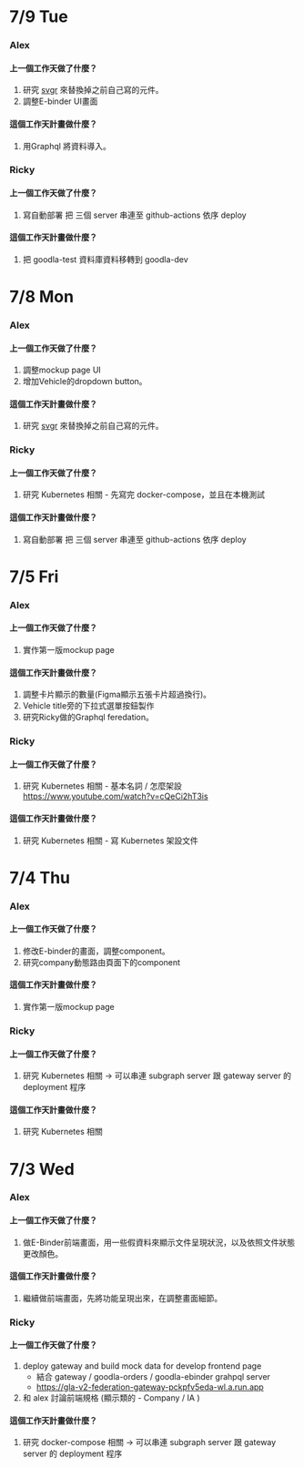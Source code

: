 # 7/9 Tue
### Alex
#### 上一個工作天做了什麼？
1. 研究 [svgr](https://github.com/gregberge/svgr ) 來替換掉之前自己寫的元件。
2. 調整E-binder UI畫面
#### 這個工作天計畫做什麼？
1. 用Graphql 將資料導入。
   
### Ricky
#### 上一個工作天做了什麼？
1. 寫自動部署 把 三個 server 串連至 github-actions 依序 deploy

#### 這個工作天計畫做什麼？
1. 把 goodla-test 資料庫資料移轉到 goodla-dev

# 7/8 Mon
### Alex
#### 上一個工作天做了什麼？
1. 調整mockup page UI
2. 增加Vehicle的dropdown button。
#### 這個工作天計畫做什麼？
1. 研究 [svgr](https://github.com/gregberge/svgr ) 來替換掉之前自己寫的元件。

### Ricky
#### 上一個工作天做了什麼？
1. 研究 Kubernetes 相關 - 先寫完 docker-compose，並且在本機測試

#### 這個工作天計畫做什麼？
1. 寫自動部署 把 三個 server 串連至 github-actions 依序 deploy

# 7/5 Fri
### Alex
#### 上一個工作天做了什麼？
1. 實作第一版mockup page
#### 這個工作天計畫做什麼？
1. 調整卡片顯示的數量(Figma顯示五張卡片超過換行)。
2. Vehicle title旁的下拉式選單按鈕製作
3. 研究Ricky做的Graphql feredation。

### Ricky
#### 上一個工作天做了什麼？
1. 研究 Kubernetes 相關 - 基本名詞 / 怎麼架設
https://www.youtube.com/watch?v=cQeCi2hT3is

#### 這個工作天計畫做什麼？
1. 研究 Kubernetes 相關 - 寫 Kubernetes 架設文件

# 7/4 Thu
### Alex
#### 上一個工作天做了什麼？
1. 修改E-binder的畫面，調整component。
2. 研究company動態路由頁面下的component
#### 這個工作天計畫做什麼？
1. 實作第一版mockup page

### Ricky
#### 上一個工作天做了什麼？
1. 研究 Kubernetes 相關 -> 可以串連 subgraph server 跟 gateway server 的 deployment 程序
#### 這個工作天計畫做什麼？
1. 研究 Kubernetes 相關

# 7/3 Wed
### Alex
#### 上一個工作天做了什麼？
1. 做E-Binder前端畫面，用一些假資料來顯示文件呈現狀況，以及依照文件狀態更改顏色。
#### 這個工作天計畫做什麼？
1. 繼續做前端畫面，先將功能呈現出來，在調整畫面細節。

### Ricky
#### 上一個工作天做了什麼？
1. deploy gateway and build mock data for develop frontend page
   - 結合 gateway / goodla-orders / goodla-ebinder grahpql server
   - https://gla-v2-federation-gateway-pckpfv5eda-wl.a.run.app
2. 和 alex 討論前端規格 (顯示類的 - Company / IA )
#### 這個工作天計畫做什麼？
1. 研究 docker-compose 相關 -> 可以串連 subgraph server 跟 gateway server 的 deployment 程序

